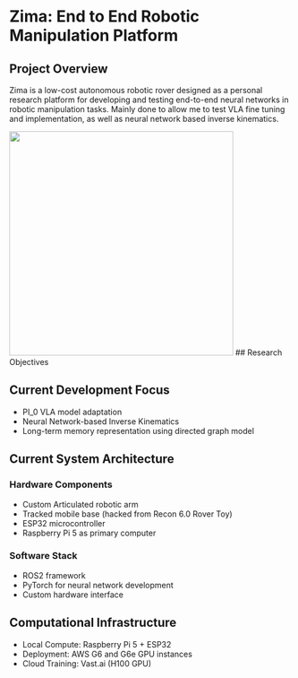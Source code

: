 # Zima: End to End Robotic Manipulation Platform

## Project Overview

Zima is a low-cost autonomous robotic rover designed as a personal research platform for developing and testing end-to-end neural networks in robotic manipulation tasks. Mainly done to allow me to test VLA fine tuning and implementation, as well as neural network based inverse kinematics.

<img src="https://github.com/user-attachments/assets/a8970ae2-b656-4fd7-85b0-6ae1a3be184e" width="400">
## Research Objectives

## Current Development Focus
- PI_0 VLA model adaptation
- Neural Network-based Inverse Kinematics
- Long-term memory representation using directed graph model

## Current System Architecture

### Hardware Components
- Custom Articulated robotic arm
- Tracked mobile base (hacked from Recon 6.0 Rover Toy)
- ESP32 microcontroller
- Raspberry Pi 5 as primary computer

### Software Stack
- ROS2 framework
- PyTorch for neural network development
- Custom hardware interface

## Computational Infrastructure
- Local Compute: Raspberry Pi 5 + ESP32
- Deployment: AWS G6 and G6e GPU instances
- Cloud Training: Vast.ai (H100 GPU)


